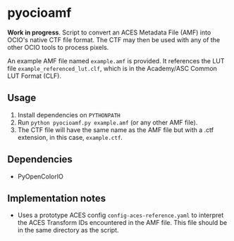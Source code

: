 <!-- SPDX-License-Identifier: CC-BY-4.0 -->
<!-- Copyright Contributors to the OpenColorIO Project. -->

pyocioamf
=========

**Work in progress**. Script to convert an ACES Metadata File (AMF) into OCIO's 
native CTF file format.  The CTF may then be used with any of the other OCIO tools 
to process pixels.

An example AMF file named ``example.amf`` is provided.  It references the LUT file
``example_referenced_lut.clf``, which is in the Academy/ASC Common LUT Format (CLF).

Usage
-----

1. Install dependencies on ``PYTHONPATH``
2. Run ``python pyocioamf.py example.amf`` (or any other AMF file).
3. The CTF file will have the same name as the AMF file but with a .ctf extension, in
this case, ``example.ctf``.

Dependencies
------------

* PyOpenColorIO

Implementation notes
--------------------

* Uses a prototype ACES config ``config-aces-reference.yaml`` to interpret the
  ACES Transform IDs encountered in the AMF file.  This file should be in the
  same directory as the script.
